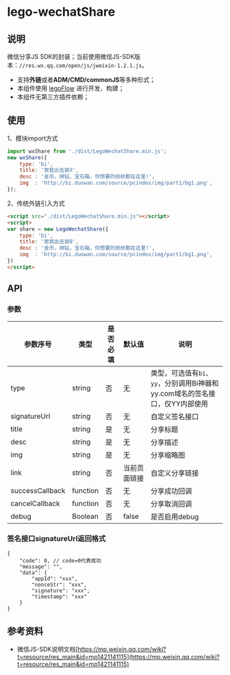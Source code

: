 # lego-wechatShare

## 说明

微信分享JS SDK的封装；当前使用微信JS-SDK版本：`//res.wx.qq.com/open/js/jweixin-1.2.1.js`。

* 支持**外链**或者**ADM/CMD/commonJS**等多种形式；
* 本组件使用 [legoFlow](http://uedfe.yypm.com/md/book/LegoFlow/index.html) 进行开发、构建；
* 本组件无第三方插件依赖；

## 使用

1、模块import方式
````javascript
import wxShare from './dist/LegoWechatShare.min.js';
new wxShare({
    type: 'bi',
    title: '放我出去装X',
    desc : '金币，绑钻，宝石箱，你想要的统统都在这里!',
    img  : 'http://bi.duowan.com/source/pcindex/img/part1/bg1.png',
});
````

2、传统外链引入方式
````html
<script src="./dist/LegoWechatShare.min.js"></script>
<script>
var share = new LegoWechatShare({
    type: 'bi',
    title: '放我出去装B',
    desc : '金币，绑钻，宝石箱，你想要的统统都在这里!',
    img  : 'http://bi.duowan.com/source/pcindex/img/part1/bg1.png',
})
</script>
````

## API

### 参数

|参数序号|类型|是否必填|默认值|说明|
|--------|----|--------|------|----|
|type|string|否|无|类型，可选值有`bi`、`yy`，分别调用Bi神器和yy.com域名的签名接口，仅YY内部使用|
|signatureUrl|string|否|无|自定义签名接口|
|title|string|是|无|分享标题|
|desc|string|是|无|分享描述|
|img|string|是|无|分享缩略图|
|link|string|否|当前页面链接|自定义分享链接|
|successCallback|function|否|无|分享成功回调|
|cancelCallback|function|否|无|分享取消回调|
|debug|Boolean|否|false|是否启用debug|

### 签名接口signatureUrl返回格式
````javascipt
{
    "code": 0, // code=0代表成功
    "message": "",
    "data": {
        "appId": "xxx",
        "nonceStr": "xxx",
        "signature": "xxx",
        "timestamp": "xxx"
    }
}
````

## 参考资料

* 微信JS-SDK说明文档[https://mp.weixin.qq.com/wiki?t=resource/res_main&id=mp1421141115](https://mp.weixin.qq.com/wiki?t=resource/res_main&id=mp1421141115)

